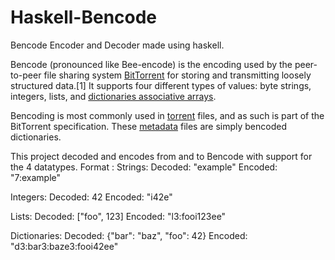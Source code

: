 # Haskell-Bencode
Bencode Encoder and Decoder made using haskell.

Bencode (pronounced like Bee-encode) is the encoding used by the peer-to-peer file sharing system [BitTorrent](https://en.wikipedia.org/wiki/BitTorrent_(protocol)) for storing and transmitting loosely structured data.[1]
It supports four different types of values:
byte strings,
integers,
lists, and
[dictionaries associative arrays](https://en.wikipedia.org/wiki/Associative_array).

Bencoding is most commonly used in [torrent](https://en.wikipedia.org/wiki/Torrent_file) files,
and as such is part of the BitTorrent specification. These [metadata](https://en.wikipedia.org/wiki/Metadata) files are simply bencoded dictionaries.

This project decoded and encodes from and to Bencode with support for the 4 datatypes.
Format : 
Strings:
Decoded: "example"
Encoded: "7:example"

Integers:
Decoded: 42
Encoded: "i42e"

Lists:
Decoded: ["foo", 123]
Encoded: "l3:fooi123ee"

Dictionaries:
Decoded: {"bar": "baz", "foo": 42}
Encoded: "d3:bar3:baze3:fooi42ee"
